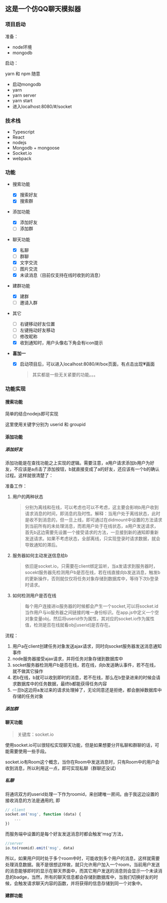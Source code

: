 ## 这是一个仿QQ聊天模拟器

### 项目启动

准备：

+ node环境
+ mongodb

启动：

yarn 和 npm 随意

+ 启动mongodb
+ yarn
+ yarn server
+ yarn start
+ 进入localhost:8080/#/socket

### 技术栈

+ Typescript
+ React
+ nodejs
+ Mongodb + mongoose
+ Socket.io
+ webpack

### 功能

+ 搜索功能
  + [x] 搜索好友
  + [x] 搜索群

+ 添加功能
  + [x] 添加好友
  + [ ] 添加群

+ 聊天功能
  + [x] 私聊
  + [ ] 群聊
  + [x] 文字交流
  + [ ] 图片交流
  + [x] 未读消息（目前仅支持在线时收到的消息）
  
+ 建群功能
  + [x] 建群
  + [ ] 邀请入群
  
+ 其它
  + [ ] 右键移动好友位置
  + [ ] 左键拖动好友移动
  + [ ] 修改昵称
  + [x] 收到通知时，用户头像右下角会有icon提示
  
+ **喜加一**

  + [x] 启动项目后，可以进入localhost:8080/#/box页面，有点击出现💗画面

    > 其实都是一些无关紧要的功能。。。

### 功能实现

#### 搜索功能

简单的结合nodejs即可实现

这里使用关键字分别为 userid 和 groupid

#### 添加功能

##### 添加好友

添加功能是在查找功能之上实现的逻辑。需要注意，a用户请求添加b用户为好友，不应该是a点击了添加按钮，b就直接变成了a的好友，还应该有一个b的确认过程。这样就很清楚了：

准备工作：

1. 用户的两种状态

   > 分别为离线和在线，可以考虑也可以不考虑，这主要会影响b用户收到请求消息的时间，即消息的及时性。解释：当用户处于离线状态，此时是收不到消息的，但一旦上线，即可通过在didmount中设置的方法请求到当前所有的未处理消息，而若用户处于在线状态，a用户发送请求，首先b这边需要先设置一个接受请求的方法，一旦接到新的通知即重新发送请求。如果不考虑状态，全部离线，只实现登录时请求数据，就会导致通知的滞后。

2. 服务器如何主动发送信息给b

   > 依旧是socket.io，只需要在client绑定监听，当a发请求到服务器时，socekt服务器先检测用户b是否在线，若在线直接向b发送消息，触发b的更新操作，否则就仅仅将任务对象存储到数据库中，等待下次b登录时请求。

3. 如何检测用户是否在线

   > 每个用户连接进io服务器的时候都会产生一个socket,可以将socket.id当作用户与io服务器之间链接的唯一身份标识。在app.js中定义一个空对象变量obj，然后将userid作为属性，其对应的socket.io作为属性值，检测是否在线就看obj[userid]是否存在。

流程：

1. 用户a在client创建任务对象发送ajax请求，同时向socket服务器发送消息通知事件
2. node服务器接受ajax请求，并将任务对象存储到数据库中
3. socket服务器检测用户b是否在线，若在线，向b发送确认事件，若不在线，就不做其它操作
4. 若b在线，b就可以收到即时的消息，若不在线，那么在b登录进来的时候会请求数据库中的任务数据，最终b都能获得任务内容
5. 一旦b这边将a发过来的请求处理掉了，无论同意还是拒绝，都会删掉数据库中存储的任务对象

##### 添加群



#### 聊天功能

> 关键库：socket.io

​	使用socket.io可以很轻松实现聊天功能，但是如果想要分开私聊和群聊的话，可能需要使用一些手段。

​	socket.io有Room这个概念，当你在Room中发送消息时，只有Room中的用户会收到消息，所以利用这一点，即可实现私聊（群聊还没试）

##### 私聊

​	将通讯双方的userid处理一下作为roomid，来创建唯一房间。由于我这边设置的接收消息的方法是通用的, 即

```js
// client
socket.on('msg', function (data) {
	...
})
```

而服务端中设置的是每个好友发送消息时都会触发'msg'方法，

```js
//server
io.to(roomid).emit('msg', data)
```

所以，如果用户同时处于多个room中时，可能收到多个用户的消息，这样就需要处理消息数据。我不是很想这样做，就只允许用户加入一个room，当前用户发送的消息能够即时的显示在聊天界面中，而其它用户发送的消息则会显示一个未读消息的badge，当然，所有的聊天信息都会存储到数据库中，当我们切换好友的时候，会触发请求聊天内容的函数，并将获得的信息存储到同一个对象中。



#### 建群功能

